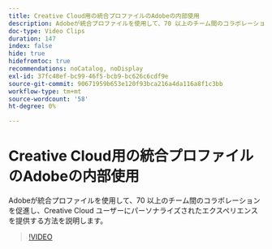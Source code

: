 ```yaml
---
title: Creative Cloud用の統合プロファイルのAdobeの内部使用
description: Adobeが統合プロファイルを使用して、70 以上のチーム間のコラボレーションを促進し、Creative Cloud ユーザーにパーソナライズされたエクスペリエンスを提供する方法を説明します。
doc-type: Video Clips
duration: 147
index: false
hide: true
hidefromtoc: true
recommendations: noCatalog, noDisplay
exl-id: 37fc48ef-bc99-46f5-bcb9-bc626c6cdf9e
source-git-commit: 90671959b653e120f93bca216a4da116a8f1c3bb
workflow-type: tm+mt
source-wordcount: '58'
ht-degree: 0%

---
```


# Creative Cloud用の統合プロファイルのAdobeの内部使用

Adobeが統合プロファイルを使用して、70 以上のチーム間のコラボレーションを促進し、Creative Cloud ユーザーにパーソナライズされたエクスペリエンスを提供する方法を説明します。

<!-- 62_S655_3442541_146_adobes-internal-use-of-unified-profiles-for-creative-cloud -->
>[!VIDEO](https://video.tv.adobe.com/v/3458283/?learn=on&enablevpops=true)
